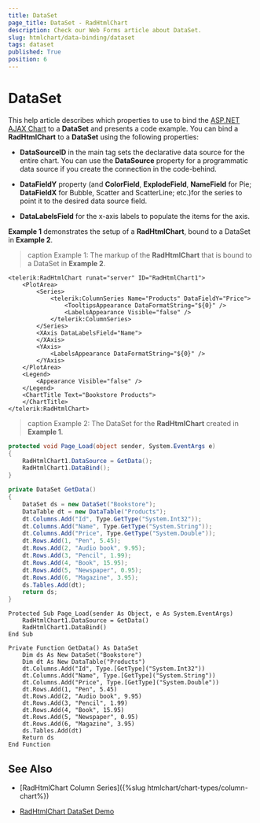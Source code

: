 ```yaml
---
title: DataSet
page_title: DataSet - RadHtmlChart
description: Check our Web Forms article about DataSet.
slug: htmlchart/data-binding/dataset
tags: dataset
published: True
position: 6
---
```


# DataSet

This help article describes which properties to use to bind the [ASP.NET AJAX Chart](https://www.telerik.com/products/aspnet-ajax/html-chart.aspx) to a **DataSet** and presents a code example. You can bind a **RadHtmlChart** to a **DataSet** using the following properties:

* **DataSourceID** in the main tag sets the declarative data source for the entire chart. You can use	the **DataSource** property for a programmatic data source if you create the connection in the code-behind.

* **DataFieldY** property (and **ColorField**, **ExplodeField**, **NameField** for Pie; **DataFieldX** for Bubble, Scatter and ScatterLine; etc.)for the series to point it to the desired data source field.

* **DataLabelsField** for the x-axis labels to populate the items for the axis.

**Example 1** demonstrates the setup of a **RadHtmlChart**, bound to a DataSet in **Example 2**.

>caption Example 1: The markup of the **RadHtmlChart** that is bound to a DataSet in **Example 2**.

````ASP.NET
<telerik:RadHtmlChart runat="server" ID="RadHtmlChart1">
	<PlotArea>
		<Series>
			<telerik:ColumnSeries Name="Products" DataFieldY="Price">
				<TooltipsAppearance DataFormatString="${0}" />
				<LabelsAppearance Visible="false" />
			</telerik:ColumnSeries>
		</Series>
		<XAxis DataLabelsField="Name">
		</XAxis>
		<YAxis>
			<LabelsAppearance DataFormatString="${0}" />
		</YAxis>
	</PlotArea>
	<Legend>
		<Appearance Visible="false" />
	</Legend>
	<ChartTitle Text="Bookstore Products">
	</ChartTitle>
</telerik:RadHtmlChart>
````


>caption Example 2: The DataSet for the **RadHtmlChart** created in **Example 1**.


````C#
protected void Page_Load(object sender, System.EventArgs e)
{
	RadHtmlChart1.DataSource = GetData();
	RadHtmlChart1.DataBind();
}

private DataSet GetData()
{
	DataSet ds = new DataSet("Bookstore");
	DataTable dt = new DataTable("Products");
	dt.Columns.Add("Id", Type.GetType("System.Int32"));
	dt.Columns.Add("Name", Type.GetType("System.String"));
	dt.Columns.Add("Price", Type.GetType("System.Double"));
	dt.Rows.Add(1, "Pen", 5.45);
	dt.Rows.Add(2, "Audio book", 9.95);
	dt.Rows.Add(3, "Pencil", 1.99);
	dt.Rows.Add(4, "Book", 15.95);
	dt.Rows.Add(5, "Newspaper", 0.95);
	dt.Rows.Add(6, "Magazine", 3.95);
	ds.Tables.Add(dt);
	return ds;
}
````
````VB
Protected Sub Page_Load(sender As Object, e As System.EventArgs)
	RadHtmlChart1.DataSource = GetData()
	RadHtmlChart1.DataBind()
End Sub

Private Function GetData() As DataSet
	Dim ds As New DataSet("Bookstore")
	Dim dt As New DataTable("Products")
	dt.Columns.Add("Id", Type.[GetType]("System.Int32"))
	dt.Columns.Add("Name", Type.[GetType]("System.String"))
	dt.Columns.Add("Price", Type.[GetType]("System.Double"))
	dt.Rows.Add(1, "Pen", 5.45)
	dt.Rows.Add(2, "Audio book", 9.95)
	dt.Rows.Add(3, "Pencil", 1.99)
	dt.Rows.Add(4, "Book", 15.95)
	dt.Rows.Add(5, "Newspaper", 0.95)
	dt.Rows.Add(6, "Magazine", 3.95)
	ds.Tables.Add(dt)
	Return ds
End Function
````

## See Also

 * [RadHtmlChart Column Series]({%slug htmlchart/chart-types/column-chart%})

 * [RadHtmlChart DataSet Demo](https://demos.telerik.com/aspnet-ajax/htmlchart/examples/databinding/bindtodataset/defaultcs.aspx)
